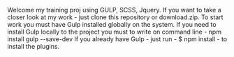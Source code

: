 Welcome my training proj using GULP, SCSS, Jquery. 
If you want to take a closer look at my work - just clone this 
repository or download.zip.
To start work you must have Gulp installed globally on the system.
If you need to install Gulp locally to the project you must to write on command line -
npm install gulp --save-dev
If you already have Gulp - just run - $ npm install - to install the plugins.